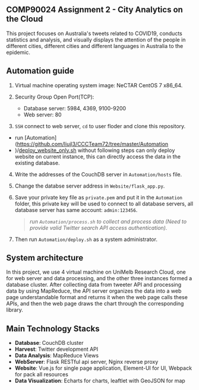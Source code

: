 ## COMP90024 Assignment 2 - City Analytics on	the	Cloud

This project focuses on Australia's tweets related to COVID19, conducts statistics and analysis, and visually displays the attention of the people in different cities, different cities and different languages in Australia to the epidemic.

## Automation guide

1. Virtual machine operating system image: NeCTAR CentOS 7 x86_64.

2. Security Group Open Port(TCP):
    - Database server: 5984, 4369, 9100-9200
    - Web server: 80

3. `SSH` connect to web server, `cd` to user floder and clone this repository.

- run [Automation](<https://github.com/liujl3/CCCTeam72/tree/master/Automation>
- )/[deploy_website_only.sh]() without following steps can only deploy website on current instance, this can directly access the data in the existing database.

4. Write the addresses of the CouchDB server in `Automation/hosts` file.

5. Change the databse server address in `Website/flask_app.py`.

6. Save your private key file as `private.pem` and put it in the `Automation` folder, this private key will be used to connect to all database servers, all database server has same account: `admin:123456`.

    > *run `Automation/process.sh` to collect and process data (Need to provide valid Twitter search API access authentication).*

7. Then run `Automation/deploy.sh` as a system administrator.

## System architecture
In this project, we use 4 virtual machine on UniMelb Research Cloud, one for web server and data processing, and the other three instances formed a database cluster. After collecting data from tweeter API and processing data by using MapReduce, the API server organizes the data into a web page understandable format and returns it when the web page calls these APIs, and then the web page draws the chart through the corresponding library.

## Main Technology Stacks
- **Database**: CouchDB cluster
- **Harvest**: Twitter development API
- **Data Analysis**: MapReduce Views
- **WebServer**: Flask RESTful api server, Nginx reverse proxy
- **Website**: Vue.js for single page application, Element-UI for UI, Webpack for pack all resources
- **Data Visualization**: Echarts for charts, leaftlet with GeoJSON for map

